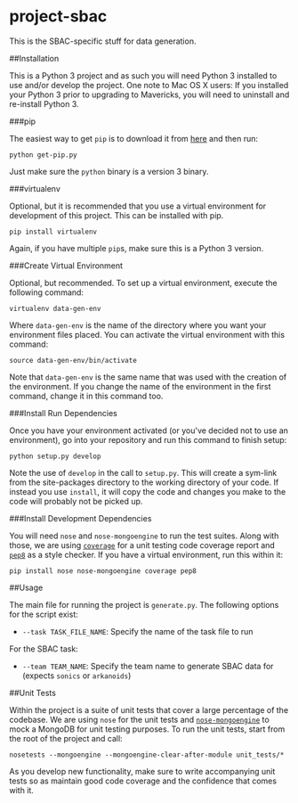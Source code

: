project-sbac
========

This is the SBAC-specific stuff for data generation.

##Installation

This is a Python 3 project and as such you will need Python 3 installed to use and/or develop the project. One note to
Mac OS X users: If you installed your Python 3 prior to upgrading to Mavericks, you will need to uninstall and
re-install Python 3.

###pip

The easiest way to get `pip` is to download it from [here](https://raw.github.com/pypa/pip/master/contrib/get-pip.py)
and then run:

    python get-pip.py

Just make sure the `python` binary is a version 3 binary.

###virtualenv

Optional, but it is recommended that you use a virtual environment for development of this project. This can be
installed with pip.

    pip install virtualenv

Again, if you have multiple `pip`s, make sure this is a Python 3 version.

###Create Virtual Environment

Optional, but recommended. To set up a virtual environment, execute the following command:

    virtualenv data-gen-env

Where `data-gen-env` is the name of the directory where you want your environment files placed. You can activate the
virtual environment with this command:

    source data-gen-env/bin/activate

Note that `data-gen-env` is the same name that was used with the creation of the environment. If you change the name of
the environment in the first command, change it in this command too.

###Install Run Dependencies

Once you have your environment activated (or you've decided not to use an environment), go into your repository and run
this command to finish setup:

    python setup.py develop

Note the use of `develop` in the call to `setup.py`. This will create a sym-link from the site-packages directory to the
working directory of your code. If instead you use `install`, it will copy the code and changes you make to the code
will probably not be picked up.

###Install Development Dependencies

You will need `nose` and `nose-mongoengine` to run the test suites. Along with those, we are using
[`coverage`](http://nedbatchelder.com/code/coverage/) for a unit testing code coverage report and
[`pep8`](http://pep8.readthedocs.org/en/latest/) as a style checker. If you have a virtual environment, run this within
it:

    pip install nose nose-mongoengine coverage pep8

##Usage

The main file for running the project is `generate.py`. The following options for the script exist:

* `--task TASK_FILE_NAME`: Specify the name of the task file to run

For the SBAC task:

* `--team TEAM_NAME`: Specify the team name to generate SBAC data for (expects `sonics` or `arkanoids`)

##Unit Tests

Within the project is a suite of unit tests that cover a large percentage of the codebase. We are using `nose` for the
unit tests and [`nose-mongoengine`](https://github.com/mbanton/nose-mongoengine) to mock a MongoDB for unit testing
purposes. To run the unit tests, start from the root of the project and call:

    nosetests --mongoengine --mongoengine-clear-after-module unit_tests/*

As you develop new functionality, make sure to write accompanying unit tests so as maintain good code coverage and the
confidence that comes with it.